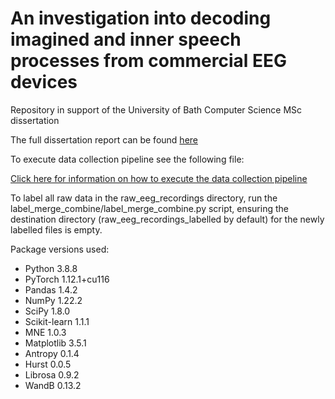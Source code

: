 # An investigation into decoding imagined and inner speech processes from commercial EEG devices
Repository in support of the University of Bath Computer Science MSc dissertation

The full dissertation report can be found [here](emotiv_epoc_eeg_decoding_imagined_and_inner_speech/dissertation_report_final.pdf)

To execute data collection pipeline see the following file: 

[Click here for information on how to execute the data collection pipeline](/installers/configuration.txt)

To label all raw data in the raw_eeg_recordings directory, run the label_merge_combine/label_merge_combine.py script, ensuring the destination directory (raw_eeg_recordings_labelled by default) for the newly labelled files is empty.

Package versions used:
* Python 3.8.8
* PyTorch 1.12.1+cu116
* Pandas 1.4.2
* NumPy 1.22.2
* SciPy 1.8.0
* Scikit-learn 1.1.1
* MNE 1.0.3
* Matplotlib 3.5.1
* Antropy 0.1.4
* Hurst 0.0.5
* Librosa 0.9.2
* WandB 0.13.2

